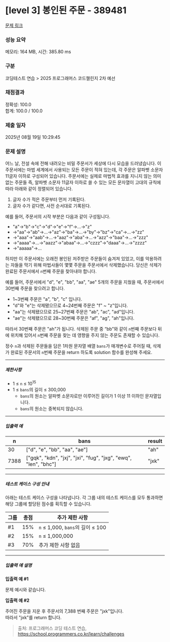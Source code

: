 # [level 3] 봉인된 주문 - 389481 

[문제 링크](https://school.programmers.co.kr/learn/courses/30/lessons/389481#) 

### 성능 요약

메모리: 164 MB, 시간: 385.80 ms

### 구분

코딩테스트 연습 > 2025 프로그래머스 코드챌린지 2차 예선

### 채점결과

정확성: 100.0<br/>합계: 100.0 / 100.0

### 제출 일자

2025년 08월 19일 10:29:45

### 문제 설명

<p>어느 날, 전설 속에 전해 내려오는 비밀 주문서가 세상에 다시 모습을 드러냈습니다. 이 주문서에는 마법 세계에서 사용되는 모든 주문이 적혀 있는데, 각 주문은 알파벳 소문자 11글자 이하로 구성되어 있습니다. 주문서에는 실제로 마법적 효과를 지니지 않는 의미 없는 주문들 즉, 알파벳 소문자 11글자 이하로 쓸 수 있는 모든 문자열이 고대의 규칙에 따라 아래와 같이 정렬되어 있습니다.</p>

<ol>
<li>글자 수가 적은 주문부터 먼저 기록된다.</li>
<li>글자 수가 같다면, 사전 순서대로 기록된다.</li>
</ol>

<p>예를 들어, 주문서의 시작 부분은 다음과 같이 구성됩니다.</p>

<ul>
<li>"a"→"b"→"c"→"d"→"e"→"f"→...→"z"</li>
<li>→"aa"→"ab"→...→"az"→"ba"→...→"by"→"bz"→"ca"→...→"zz"</li>
<li>→"aaa"→"aab"→...→"aaz"→"aba"→...→"azz"→"baa"→...→"zzz"</li>
<li>→"aaaa"→...→"aazz"→"abaa"→...→"czzz"→"daaa"→...→"zzzz"</li>
<li>→"aaaaa"→...</li>
</ul>

<p>하지만 이 주문서에는 오래전 봉인된 저주받은 주문들이 숨겨져 있었고, 이를 악용하려는 자들을 막기 위해 마법사들이 몇몇 주문을 주문서에서 삭제했습니다. 당신은 삭제가 완료된 주문서에서 <code>n</code>번째 주문을 찾아내야 합니다.</p>

<p>예를 들어, 주문서에서 "d", "e", "bb", "aa", "ae" 5개의 주문을 지웠을 때, 주문서에서 30번째 주문을 찾으려고 합니다.</p>

<ul>
<li>1~3번째 주문은 "a", "b", "c" 입니다.</li>
<li>"d"와 "e"는 삭제됐으므로 4~24번째 주문은 "f" ~ "z"입니다.</li>
<li>"aa"는 삭제됐으므로 25~27번째 주문은 "ab", "ac", "ad"입니다.</li>
<li>"ae"는 삭제됐으므로 28~30번째 주문은 "af", "ag", "ah"입니다.</li>
</ul>

<p>따라서 30번째 주문은 "ah"가 됩니다. 삭제된 주문 중 “bb”와 같이 <code>n</code>번째 주문보다 뒤에 위치해 있어서 <code>n</code>번째 주문을 찾는 데 영향을 주지 않는 주문도 존재할 수 있습니다.</p>

<p>정수 <code>n</code>과 삭제된 주문들을 담은 1차원 문자열 배열 <code>bans</code>가 매개변수로 주어질 때, 삭제가 완료된 주문서의 <code>n</code>번째 주문을 return 하도록 solution 함수를 완성해 주세요.</p>

<hr>

<h5>제한사항</h5>

<ul>
<li>1 ≤ <code>n</code> ≤ 10<sup>15</sup></li>
<li>1 ≤ <code>bans</code>의 길이 ≤ 300,000

<ul>
<li><code>bans</code>의 원소는 알파벳 소문자로만 이루어진 길이가 1 이상 11 이하인 문자열입니다.</li>
<li><code>bans</code>의 원소는 중복되지 않습니다.</li>
</ul></li>
</ul>

<hr>

<h5>입출력 예</h5>
<table class="table">
        <thead><tr>
<th>n</th>
<th>bans</th>
<th>result</th>
</tr>
</thead>
        <tbody><tr>
<td>30</td>
<td>["d", "e", "bb", "aa", "ae"]</td>
<td>"ah"</td>
</tr>
<tr>
<td>7388</td>
<td>["gqk", "kdn", "jxj", "jxi", "fug", "jxg", "ewq", "len", "bhc"]</td>
<td>"jxk"</td>
</tr>
</tbody>
      </table>
<hr>

<h5>테스트 케이스 구성 안내</h5>

<p>아래는 테스트 케이스 구성을 나타냅니다. 각 그룹 내의 테스트 케이스를 모두 통과하면 해당 그룹에 할당된 점수를 획득할 수 있습니다.</p>
<table class="table">
        <thead><tr>
<th>그룹</th>
<th>총점</th>
<th>추가 제한 사항</th>
</tr>
</thead>
        <tbody><tr>
<td>#1</td>
<td>15%</td>
<td><code>n</code> ≤ 1,000, <code>bans</code>의 길이 ≤ 100</td>
</tr>
<tr>
<td>#2</td>
<td>15%</td>
<td><code>n</code> ≤ 1,000,000</td>
</tr>
<tr>
<td>#3</td>
<td>70%</td>
<td>추가 제한 사항 없음</td>
</tr>
</tbody>
      </table>
<hr>

<h5>입출력 예 설명</h5>

<p><strong>입출력 예 #1</strong></p>

<p>문제 예시와 같습니다.</p>

<p><strong>입출력 예 #2</strong></p>

<p>주어진 주문을 지운 후 주문서의 7,388 번째 주문은 "jxk"입니다.<br>
따라서 "jxk"를 return 합니다.</p>


> 출처: 프로그래머스 코딩 테스트 연습, https://school.programmers.co.kr/learn/challenges